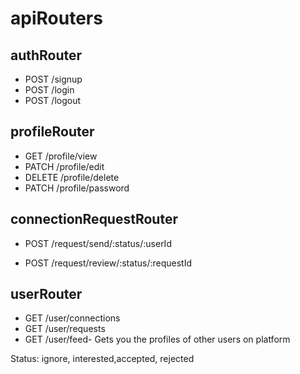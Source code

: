 # apiRouters

## authRouter

- POST /signup
- POST /login
- POST /logout

## profileRouter

- GET /profile/view
- PATCH /profile/edit
- DELETE /profile/delete
- PATCH /profile/password

## connectionRequestRouter

<!-- status-ignored/interested -->

- POST /request/send/:status/:userId

<!-- status-accepted/rejected -->

- POST /request/review/:status/:requestId

## userRouter

- GET /user/connections
- GET /user/requests
- GET /user/feed- Gets you the profiles of other users on platform

Status: ignore, interested,accepted, rejected
